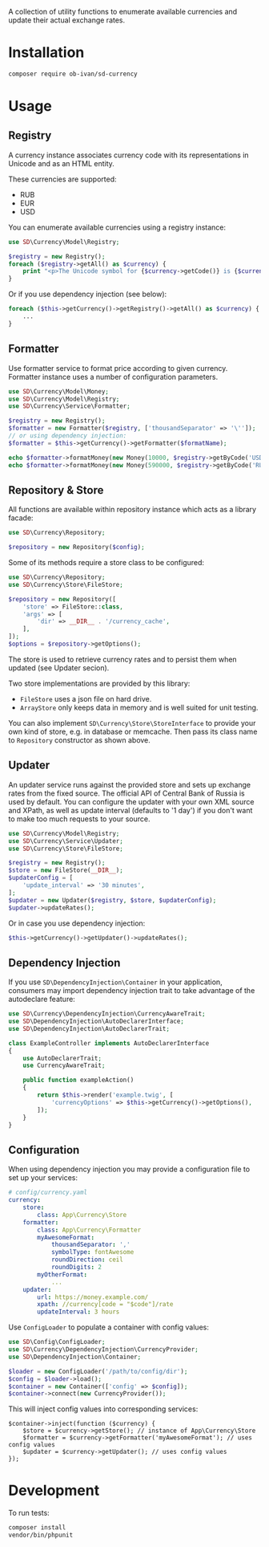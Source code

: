 A collection of utility functions to enumerate available currencies and update their actual exchange rates.

Installation
============

```bash
composer require ob-ivan/sd-currency
```

Usage
=====

Registry
--------
A currency instance associates currency code with its representations in Unicode and as an HTML entity.

These currencies are supported:
- RUB
- EUR
- USD

You can enumerate available currencies using a registry instance:

```php
use SD\Currency\Model\Registry;

$registry = new Registry();
foreach ($registry->getAll() as $currency) {
    print "<p>The Unicode symbol for {$currency->getCode()} is {$currency->getUnicode()}</p>\n";
}
```

Or if you use dependency injection (see below):

```php
foreach ($this->getCurrency()->getRegistry()->getAll() as $currency) {
    ...
}
```

Formatter
---------
Use formatter service to format price according to given currency. Formatter instance uses a number
of configuration parameters.

```php
use SD\Currency\Model\Money;
use SD\Currency\Model\Registry;
use SD\Currency\Service\Formatter;

$registry = new Registry();
$formatter = new Formatter($registry, ['thousandSeparator' => '\'']);
// or using dependency injection:
$formatter = $this->getCurrency()->getFormatter($formatName);

echo $formatter->formatMoney(new Money(10000, $registry->getByCode('USD'))); // $ 10'000
echo $formatter->formatMoney(new Money(590000, $registry->getByCode('RUB'))); // 590'000 ₽
```

Repository & Store
------------------
All functions are available within repository instance which acts as a library facade:

```php
use SD\Currency\Repository;

$repository = new Repository($config);
```

Some of its methods require a store class to be configured:

```php
use SD\Currency\Repository;
use SD\Currency\Store\FileStore;

$repository = new Repository([
    'store' => FileStore::class,
    'args' => [
        'dir' => __DIR__ . '/currency_cache',
    ],
]);
$options = $repository->getOptions();
```

The store is used to retrieve currency rates and to persist them when updated (see Updater secion).

Two store implementations are provided by this library:
- `FileStore` uses a json file on hard drive.
- `ArrayStore` only keeps data in memory and is well suited for unit testing.

You can also implement `SD\Currency\Store\StoreInterface` to provide your own kind of store,
e.g. in database or memcache. Then pass its class name to `Repository` constructor as shown above.

Updater
-------
An updater service runs against the provided store and sets up exchange rates from the fixed source.
The official API of Central Bank of Russia is used by default. You can configure the updater with
your own XML source and XPath, as well as update interval (defaults to '1 day') if you don't want
to make too much requests to your source.

```php
use SD\Currency\Model\Registry;
use SD\Currency\Service\Updater;
use SD\Currency\Store\FileStore;

$registry = new Registry();
$store = new FileStore(__DIR__);
$updaterConfig = [
    'update_interval' => '30 minutes',
];
$updater = new Updater($registry, $store, $updaterConfig);
$updater->updateRates();
```

Or in case you use dependency injection:

```php
$this->getCurrency()->getUpdater()->updateRates();
```

Dependency Injection
--------------------
If you use `SD\DependencyInjection\Container` in your application,
consumers may import dependency injection trait to take advantage of the autodeclare feature:

```php
use SD\Currency\DependencyInjection\CurrencyAwareTrait;
use SD\DependencyInjection\AutoDeclarerInterface;
use SD\DependencyInjection\AutoDeclarerTrait;

class ExampleController implements AutoDeclarerInterface
{
    use AutoDeclarerTrait;
    use CurrencyAwareTrait;

    public function exampleAction()
    {
        return $this->render('example.twig', [
            'currencyOptions' => $this->getCurrency()->getOptions(),
        ]);
    }
}
```

Configuration
-------------
When using dependency injection you may provide a configuration file to set up your services:

```yaml
# config/currency.yaml
currency:
    store:
        class: App\Currency\Store
    formatter:
        class: App\Currency\Formatter
        myAwesomeFormat:
            thousandSeparator: ','
            symbolType: fontAwesome
            roundDirection: ceil
            roundDigits: 2
        myOtherFormat:
            ...
    updater:
        url: https://money.example.com/
        xpath: //currency[code = "$code"]/rate
        updateInterval: 3 hours
```

Use `ConfigLoader` to populate a container with config values:

```php
use SD\Config\ConfigLoader;
use SD\Currency\DependencyInjection\CurrencyProvider;
use SD\DependencyInjection\Container;

$loader = new ConfigLoader('/path/to/config/dir');
$config = $loader->load();
$container = new Container(['config' => $config]);
$container->connect(new CurrencyProvider());
```

This will inject config values into corresponding services:

```
$container->inject(function ($currency) {
    $store = $currency->getStore(); // instance of App\Currency\Store
    $formatter = $currency->getFormatter('myAwesomeFormat'); // uses config values
    $updater = $currency->getUpdater(); // uses config values
});
```

Development
===========
To run tests:

```bash
composer install
vendor/bin/phpunit
```
